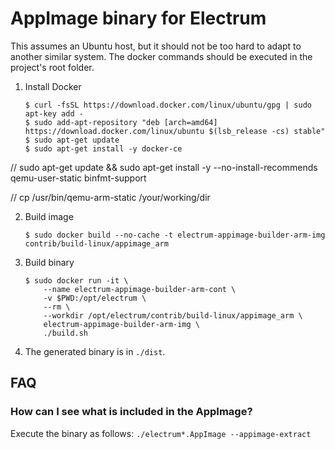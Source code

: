 AppImage binary for Electrum
============================

This assumes an Ubuntu host, but it should not be too hard to adapt to another
similar system. The docker commands should be executed in the project's root
folder.

1. Install Docker

    ```
    $ curl -fsSL https://download.docker.com/linux/ubuntu/gpg | sudo apt-key add -
    $ sudo add-apt-repository "deb [arch=amd64] https://download.docker.com/linux/ubuntu $(lsb_release -cs) stable"
    $ sudo apt-get update
    $ sudo apt-get install -y docker-ce
    ```

// sudo apt-get update && sudo apt-get install -y --no-install-recommends qemu-user-static binfmt-support

// cp /usr/bin/qemu-arm-static /your/working/dir

2. Build image

    ```
    $ sudo docker build --no-cache -t electrum-appimage-builder-arm-img contrib/build-linux/appimage_arm
    ```

3. Build binary

    ```
    $ sudo docker run -it \
        --name electrum-appimage-builder-arm-cont \
        -v $PWD:/opt/electrum \
        --rm \
        --workdir /opt/electrum/contrib/build-linux/appimage_arm \
        electrum-appimage-builder-arm-img \
        ./build.sh
    ```

4. The generated binary is in `./dist`.


## FAQ

### How can I see what is included in the AppImage?
Execute the binary as follows: `./electrum*.AppImage --appimage-extract`
